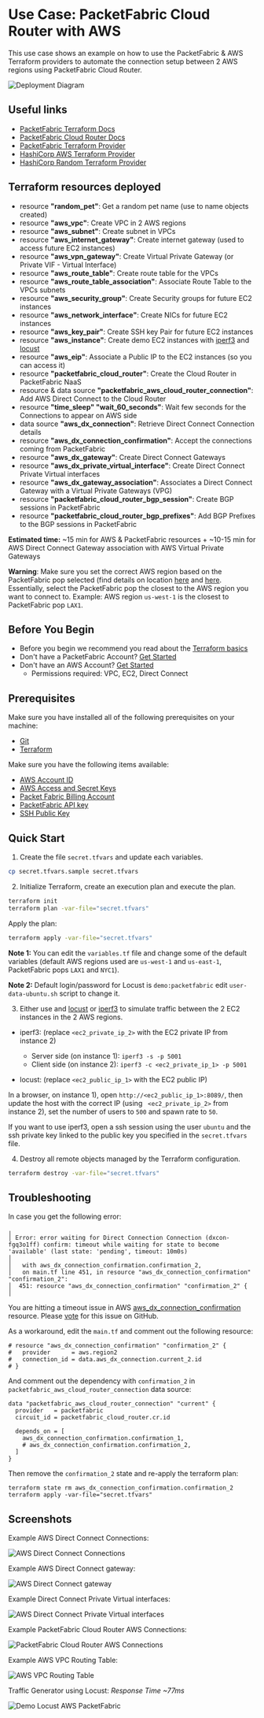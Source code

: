 # Use Case: PacketFabric Cloud Router with AWS

This use case shows an example on how to use the PacketFabric & AWS Terraform providers 
to automate the connection setup between 2 AWS regions using PacketFabric Cloud Router.

![Deployment Diagram](./images/diagram_cloud_router_aws.png)

## Useful links

- [PacketFabric Terraform Docs](https://docs.packetfabric.com/api/terraform/)
- [PacketFabric Cloud Router Docs](https://docs.packetfabric.com/cr/)
- [PacketFabric Terraform Provider](https://registry.terraform.io/providers/PacketFabric/packetfabric)
- [HashiCorp AWS Terraform Provider](https://registry.terraform.io/providers/hashicorp/aws)
- [HashiCorp Random Terraform Provider](https://registry.terraform.io/providers/hashicorp/random)

## Terraform resources deployed

- resource **"random_pet"**: Get a random pet name (use to name objects created)
- resource **"aws_vpc"**: Create VPC in 2 AWS regions
- resource **"aws_subnet"**: Create subnet in VPCs
- resource **"aws_internet_gateway"**: Create internet gateway (used to access future EC2 instances)
- resource **"aws_vpn_gateway"**: Create Virtual Private Gateway (or Private VIF - Virtual Interface)
- resource **"aws_route_table"**: Create route table for the VPCs
- resource **"aws_route_table_association"**: Associate Route Table to the VPCs subnets
- resource **"aws_security_group"**: Create Security groups for future EC2 instances
- resource **"aws_network_interface"**: Create NICs for future EC2 instances
- resource **"aws_key_pair"**: Create SSH key Pair for future EC2 instances
- resource **"aws_instance"**: Create demo EC2 instances with [iperf3](https://github.com/esnet/iperf) and [locust](https://locust.io/)
- resource **"aws_eip"**: Associate a Public IP to the EC2 instances (so you can access it)
- resource **"packetfabric_cloud_router"**: Create the Cloud Router in PacketFabric NaaS
- resource & data source **"packetfabric_aws_cloud_router_connection"**: Add AWS Direct Connect to the Cloud Router
- resource **"time_sleep" "wait_60_seconds"**: Wait few seconds for the Connections to appear on AWS side
- data source **"aws_dx_connection"**: Retrieve Direct Connect Connection details
- resource **"aws_dx_connection_confirmation"**: Accept the connections coming from PacketFabric
- resource **"aws_dx_gateway"**: Create Direct Connect Gateways
- resource **"aws_dx_private_virtual_interface"**: Create Direct Connect Private Virtual interfaces
- resource **"aws_dx_gateway_association"**: Associates a Direct Connect Gateway with a Virtual Private Gateways (VPG) 
- resource **"packetfabric_cloud_router_bgp_session"**: Create BGP sessions in PacketFabric
- resource **"packetfabric_cloud_router_bgp_prefixes"**: Add BGP Prefixes to the BGP sessions in PacketFabric

**Estimated time:** ~15 min for AWS & PacketFabric resources + ~10-15 min for AWS Direct Connect Gateway association with AWS Virtual Private Gateways

**Warning**: Make sure you set the correct AWS region based on the PacketFabric pop selected (find details on location [here](https://packetfabric.com/locations/cloud-on-ramps) and [here](https://aws.amazon.com/directconnect/locations/). Essentially, select the PacketFabric pop the closest to the AWS region you want to connect to. Example: AWS region ``us-west-1`` is the closest to PacketFabric pop ``LAX1``.

## Before You Begin

- Before you begin we recommend you read about the [Terraform basics](https://www.terraform.io/intro)
- Don't have a PacketFabric Account? [Get Started](https://docs.packetfabric.com/intro/)
- Don't have an AWS Account? [Get Started](https://aws.amazon.com/free/)
    - Permissions required: VPC, EC2, Direct Connect

## Prerequisites

Make sure you have installed all of the following prerequisites on your machine:

- [Git](https://git-scm.com/downloads)
- [Terraform](https://learn.hashicorp.com/tutorials/terraform/install-cli)

Make sure you have the following items available:

- [AWS Account ID](https://docs.aws.amazon.com/IAM/latest/UserGuide/console_account-alias.html)
- [AWS Access and Secret Keys](https://docs.aws.amazon.com/general/latest/gr/aws-security-credentials.html)
- [Packet Fabric Billing Account](https://docs.packetfabric.com/api/examples/account_uuid/)
- [PacketFabric API key](https://docs.packetfabric.com/admin/my_account/keys/)
- [SSH Public Key](https://www.ssh.com/academy/ssh/keygen)

## Quick Start

1. Create the file ``secret.tfvars`` and update each variables.

```sh
cp secret.tfvars.sample secret.tfvars
```

2. Initialize Terraform, create an execution plan and execute the plan.

```sh
terraform init
terraform plan -var-file="secret.tfvars"
```

Apply the plan:

```sh
terraform apply -var-file="secret.tfvars"
```

**Note 1:** You can edit the ``variables.tf`` file and change some of the default variables (default AWS regions used are ``us-west-1`` and ``us-east-1``, PacketFabric pops ``LAX1`` and ``NYC1``).

**Note 2:** Default login/password for Locust is ``demo:packetfabric`` edit ``user-data-ubuntu.sh`` script to change it.

3. Either use and [locust](https://locust.io/) or [iperf3](https://github.com/esnet/iperf) to simulate traffic between the 2 EC2 instances in the 2 AWS regions.

- iperf3: (replace ``<ec2_private_ip_2>`` with the EC2 private IP from instance 2)

    - Server side (on instance 1): ``iperf3 -s -p 5001``
    - Client side (on instance 2): ``iperf3 -c <ec2_private_ip_1> -p 5001``

- locust: (replace ``<ec2_public_ip_1>`` with the EC2 public IP)

In a browser, on instance 1), open ``http://<ec2_public_ip_1>:8089/``, then update the host with the correct IP (using `` <ec2_private_ip_2>`` from instance 2), set the number of users to ``500`` and spawn rate to ``50``.

If you want to use iperf3, open a ssh session using the user ``ubuntu`` and the ssh private key linked to the public key you specified in the ``secret.tfvars`` file.

4. Destroy all remote objects managed by the Terraform configuration.

```sh
terraform destroy -var-file="secret.tfvars"
```

## Troubleshooting

In case you get the following error:

```
╷
│ Error: error waiting for Direct Connection Connection (dxcon-fgq3o1ff) confirm: timeout while waiting for state to become 'available' (last state: 'pending', timeout: 10m0s)
│ 
│   with aws_dx_connection_confirmation.confirmation_2,
│   on main.tf line 451, in resource "aws_dx_connection_confirmation" "confirmation_2":
│  451: resource "aws_dx_connection_confirmation" "confirmation_2" {
│ 
```

You are hitting a timeout issue in AWS [aws_dx_connection_confirmation](https://registry.terraform.io/providers/hashicorp/aws/latest/docs/resources/dx_connection_confirmation) resource. Please [vote](https://github.com/hashicorp/terraform-provider-aws/issues/26335) for this issue on GitHub.

As a workaround, edit the `main.tf` and comment out the following resource:

```
# resource "aws_dx_connection_confirmation" "confirmation_2" {
#   provider      = aws.region2
#   connection_id = data.aws_dx_connection.current_2.id
# }
```

And comment out the dependency with `confirmation_2` in `packetfabric_aws_cloud_router_connection` data source: 

```
data "packetfabric_aws_cloud_router_connection" "current" {
  provider   = packetfabric
  circuit_id = packetfabric_cloud_router.cr.id

  depends_on = [
    aws_dx_connection_confirmation.confirmation_1,
    # aws_dx_connection_confirmation.confirmation_2,
  ]
}
```

Then remove the `confirmation_2` state and re-apply the terraform plan:
```
terraform state rm aws_dx_connection_confirmation.confirmation_2
terraform apply -var-file="secret.tfvars"
```

## Screenshots

Example AWS Direct Connect Connections:

![AWS Direct Connect Connections](./images/aws_direct_connect_connections.png)

Example AWS Direct Connect gateway:

![AWS Direct Connect gateway](./images/aws_direct_connect_gateway.png)

Example Direct Connect Private Virtual interfaces:

![AWS Direct Connect Private Virtual interfaces](./images/aws_direct_connect_private_virtual_interfaces.png)

Example PacketFabric Cloud Router AWS Connections:

![PacketFabric Cloud Router AWS Connections](./images/packetfabric_cloud_router_connections_aws.png)

Example AWS VPC Routing Table:

![AWS VPC Routing Table](./images/aws_vpc_routing_table.png)

Traffic Generator using Locust: *Response Time ~77ms*

![Demo Locust AWS PacketFabric](./images/demo_aws_traffic_direct_connect_through_PacketFabric_500_users_locust.png)
